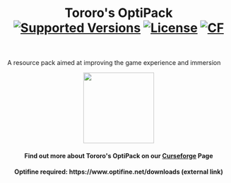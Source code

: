 <h1 align="center">Tororo's OptiPack<br>
	<a href="https://www.curseforge.com/minecraft/mc-mods/create/files"><img src="https://img.shields.io/badge/Available%20for-MC%201.16%20to%201.19-c70039" alt="Supported Versions"></a>
	<a href="https://github.com/Creators-of-Create/Create/blob/master/LICENSE"><img src="https://img.shields.io/github/license/Creators-of-Create/Create?style=flat&color=900c3f" alt="License"></a>
	<a href="https://www.curseforge.com/minecraft/mc-mods/create"><img src="http://cf.way2muchnoise.eu/328085.svg" alt="CF"></a>
    <br><br>
</h1>

<p>A resource pack aimed at improving the game experience and immersion</p>

<p align="center"><a href="https://github.com/TororoLaLoutre/Tororo-OptiPack/issues"><img src="https://i.imgur.com/qPmjSXy.png" width="160" /></a> <a 

<h1></h1>
<h4 align="center">Find out more about Tororo's OptiPack on our <a href="https://www.curseforge.com/minecraft/mc-mods/create">Curseforge</a> Page

<h4 align="center"> Optifine required: https://www.optifine.net/downloads (external link)
